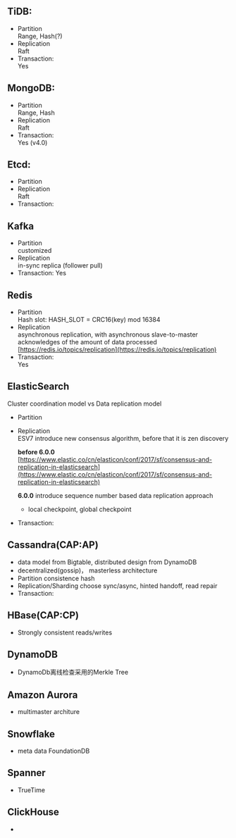 
## TiDB:
- Partition  
  Range, Hash(?)
- Replication  
  Raft
- Transaction:  
  Yes
 
## MongoDB:
- Partition  
  Range, Hash
- Replication  
  Raft
- Transaction:  
  Yes (v4.0)

## Etcd:
- Partition  
- Replication  
  Raft
- Transaction:  

## Kafka
- Partition  
  customized
- Replication  
  in-sync replica (follower pull)
- Transaction:
  Yes

## Redis
- Partition  
  Hash slot: HASH_SLOT = CRC16(key) mod 16384
- Replication  
  asynchronous replication,  with asynchronous slave-to-master acknowledges of the amount of data processed
  [https://redis.io/topics/replication](https://redis.io/topics/replication)
- Transaction:  
  Yes
## ElasticSearch
Cluster coordination model vs Data replication model  
- Partition  
 
- Replication  
  ESV7 introduce new consensus algorithm, before that it is zen discovery
  
  **before 6.0.0**  
  [https://www.elastic.co/cn/elasticon/conf/2017/sf/consensus-and-replication-in-elasticsearch](https://www.elastic.co/cn/elasticon/conf/2017/sf/consensus-and-replication-in-elasticsearch)  
  
  **6.0.0** introduce sequence number based data replication approach  
  	- local checkpoint, global checkpoint
- Transaction:

## Cassandra(CAP:AP)
- data model from Bigtable, distributed design from DynamoDB
- decentralized(gossip)， masterless architecture
- Partition
  consistence hash
- Replication/Sharding
	choose sync/async, hinted handoff, read repair
- Transaction:
  
## HBase(CAP:CP)
- Strongly consistent reads/writes

## DynamoDB
- DynamoDb离线检查采用的Merkle Tree

## Amazon Aurora
- multimaster architure
  
## Snowflake
- meta data FoundationDB

## Spanner
- TrueTime

## ClickHouse
- 

